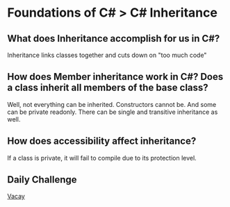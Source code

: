 # Foundations of C# > C# Inheritance

## What does Inheritance accomplish for us in C#?

Inheritance links classes together and cuts down on "too much code"

## How does Member inheritance work in C#? Does a class inherit all members of the base class?

Well, not everything can be inherited. Constructors cannot be. And some can be private readonly. There can be single and transitive inheritance as well.

## How does accessibility affect inheritance?

If a class is private, it will fail to compile due to its protection level.

## Daily Challenge

[Vacay](https://github.com/DerekShain/Vacay)
